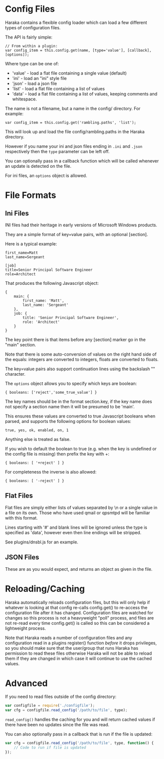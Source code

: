 Config Files
============

Haraka contains a flexible config loader which can load a few different types
of configuration files.

The API is fairly simple:

    // From within a plugin:
    var config_item = this.config.get(name, [type='value'], [callback], [options]);

Where type can be one of:

* 'value' - load a flat file containing a single value (default)
* 'ini' - load an "ini" style file
* 'json' - load a json file
* 'list' - load a flat file containing a list of values
* 'data' - load a flat file containing a list of values, keeping comments and
whitespace.

The name is not a filename, but a name in the config/ directory. For example:

    var config_item = this.config.get('rambling.paths', 'list');

This will look up and load the file config/rambling.paths in the Haraka
directory.

However if you name your ini and json files ending in `.ini` and `.json`
respectively then the `type` parameter can be left off.

You can optionally pass in a callback function which will be called whenever
an update is detected on the file.

For ini files, an `options` object is allowed.

File Formats
============

Ini Files
---------

INI files had their heritage in early versions of Microsoft Windows products.

They are a simple format of key=value pairs, with an optional [section].

Here is a typical example:

    first_name=Matt
    last_name=Sergeant
    
    [job]
    title=Senior Principal Software Engineer
    role=Architect

That produces the following Javascript object:

    {
        main: {
            first_name: 'Matt',
            last_name: 'Sergeant'
        },
        job: {
            title: 'Senior Principal Software Engineer',
            role: 'Architect'
        }
    }

The key point there is that items before any [section] marker go in the "main"
section.

Note that there is some auto-conversion of values on the right hand side of
the equals: integers are converted to integers, floats are converted to
floats.

The key=value pairs also support continuation lines using the
backslash "\" character.

The `options` object allows you to specify which keys are boolean:

    { booleans: ['reject','some_true_value'] }

The key names should be in the format section.key, if the key name does not
specify a section name then it will be presumed to be 'main'.

This ensures these values are converted to true Javascript booleans when parsed,
and supports the following options for boolean values:

    true, yes, ok, enabled, on, 1

Anything else is treated as false.

If you wish to default the boolean to true (e.g. when the key is undefined or
the config file is missing) then prefix the key with +:

    { booleans: [ '+reject' ] }

For completeness the inverse is also allowed:

    { booleans: [ '-reject' ] }

Flat Files
----------

Flat files are simply either lists of values separated by \n or a single
value in a file on its own. Those who have used qmail or qpsmtpd will be
familiar with this format.

Lines starting with '#' and blank lines will be ignored unless the type is
specified as 'data', however even then line endings will be stripped.

See plugins/dnsbl.js for an example.

JSON Files
----------

These are as you would expect, and returns an object as given in the file.

Reloading/Caching
========

Haraka automatically reloads configuration files, but this will only help if
whatever is looking at that config re-calls config.get() to re-access the 
configuration file after it has changed. Configuration files are watched for
changes so this process is not a heavyweight "poll" process, and files are
not re-read every time config.get() is called so this can be considered a
lightweight process.

Note that Haraka reads a number of configuration files and any configuration
read in a plugins register() function *before* it drops privileges, so you
should make sure that the user/group that runs Haraka has permission to
read these files otherwise Haraka will not be able to reload them if they
are changed in which case it will continue to use the cached values.

Advanced
========

If you need to read files outside of the config directory:

```javascript
var configfile = require('./configfile');
var cfg = configfile.read_config('/path/to/file', type);
```

`read_config()` handles the caching for you and will return cached values
if there have been no updates since the file was read.

You can also optionally pass in a callback that is run if the file is 
updated:

```javascript
var cfg = configfile.read_config('/path/to/file', type, function() {
    // Code to run if file is updated
});
```


